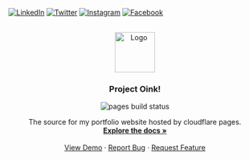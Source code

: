 [![LinkedIn][linkedin-shield]][linkedin-url]
[![Twitter][twitter-shield]][twitter-url]
[![Instagram][instagram-shield]][instagram-url]
[![Facebook][facebook-shield]][facebook-url]

<!-- PROJECT LOGO -->
<br/>
<div align="center">

  <a href="https://github.com/asa-masterson/project-oink">
    <img src="https://pigsare.pink/assets/openmoji-pig.svg" alt="Logo" width="80" height="80">
  </a>

<h3 align="center">Project Oink!</h3>
<img src="https://img.shields.io/endpoint?url=https://cloudflare-pages-badges.pigsarepink.workers.dev/?projectName=md-policies" alt="pages build status">
  <p align="center">
    The source for my portfolio website hosted by cloudflare pages.
    <br/>
    <a href="https://github.com/asa-masterson/project-oink"><strong>Explore the docs »</strong></a>
    <br/>
    <br/>
    <a href="https://pigsare.pink">View Demo</a>
    ·
    <a href="https://github.com/asa-masterson/project-oink/issues">Report Bug</a>
    ·
    <a href="https://github.com/asa-masterson/project-oink/issues">Request Feature</a>
  </p>
</div>

<!-- MARKDOWN LINKS & IMAGES -->
<!-- https://www.markdownguide.org/basic-syntax/#reference-style-links -->

[linkedin-shield]: https://img.shields.io/badge/LinkedIn-0077B5?style=for-the-badge&logo=linkedin&logoColor=white
[linkedin-url]: https://linkedin.com/in/linkedin_username

[twitter-shield]: https://img.shields.io/badge/Twitter-1DA1F2?style=for-the-badge&logo=twitter&logoColor=white
[twitter-url]: https://linkedin.com/in/linkedin_username

[instagram-shield]: https://img.shields.io/badge/Instagram-E4405F?style=for-the-badge&logo=instagram&logoColor=white
[instagram-url]: https://linkedin.com/in/linkedin_username

[facebook-shield]: https://img.shields.io/badge/Facebook-1877F2?style=for-the-badge&logo=facebook&logoColor=white
[facebook-url]: https://linkedin.com/in/linkedin_username